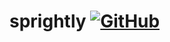 # sprightly [![GitHub](https://img.shields.io/github/license/Terran-Source/sprightly?logo=github&style=plastic)](LICENSE)

